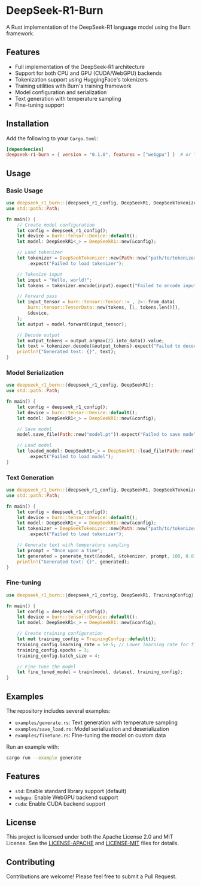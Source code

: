 # DeepSeek-R1-Burn

A Rust implementation of the DeepSeek-R1 language model using the Burn framework.

## Features

- Full implementation of the DeepSeek-R1 architecture
- Support for both CPU and GPU (CUDA/WebGPU) backends
- Tokenization support using HuggingFace's tokenizers
- Training utilities with Burn's training framework
- Model configuration and serialization
- Text generation with temperature sampling
- Fine-tuning support

## Installation

Add the following to your `Cargo.toml`:

```toml
[dependencies]
deepseek-r1-burn = { version = "0.1.0", features = ["webgpu"] }  # or "cuda" for CUDA support
```

## Usage

### Basic Usage

```rust
use deepseek_r1_burn::{deepseek_r1_config, DeepSeekR1, DeepSeekTokenizer};
use std::path::Path;

fn main() {
    // Create model configuration
    let config = deepseek_r1_config();
    let device = burn::tensor::Device::default();
    let model: DeepSeekR1<_> = DeepSeekR1::new(&config);

    // Load tokenizer
    let tokenizer = DeepSeekTokenizer::new(Path::new("path/to/tokenizer.json"))
        .expect("Failed to load tokenizer");

    // Tokenize input
    let input = "Hello, world!";
    let tokens = tokenizer.encode(input).expect("Failed to encode input");

    // Forward pass
    let input_tensor = burn::tensor::Tensor::<_, 2>::from_data(
        burn::tensor::TensorData::new(tokens, [1, tokens.len()]),
        &device,
    );
    let output = model.forward(input_tensor);

    // Decode output
    let output_tokens = output.argmax(2).into_data().value;
    let text = tokenizer.decode(&output_tokens).expect("Failed to decode output");
    println!("Generated text: {}", text);
}
```

### Model Serialization

```rust
use deepseek_r1_burn::{deepseek_r1_config, DeepSeekR1};
use std::path::Path;

fn main() {
    let config = deepseek_r1_config();
    let device = burn::tensor::Device::default();
    let model: DeepSeekR1<_> = DeepSeekR1::new(&config);

    // Save model
    model.save_file(Path::new("model.pt")).expect("Failed to save model");

    // Load model
    let loaded_model: DeepSeekR1<_> = DeepSeekR1::load_file(Path::new("model.pt"), &device)
        .expect("Failed to load model");
}
```

### Text Generation

```rust
use deepseek_r1_burn::{deepseek_r1_config, DeepSeekR1, DeepSeekTokenizer};
use std::path::Path;

fn main() {
    let config = deepseek_r1_config();
    let device = burn::tensor::Device::default();
    let model: DeepSeekR1<_> = DeepSeekR1::new(&config);
    let tokenizer = DeepSeekTokenizer::new(Path::new("path/to/tokenizer.json"))
        .expect("Failed to load tokenizer");

    // Generate text with temperature sampling
    let prompt = "Once upon a time";
    let generated = generate_text(&model, &tokenizer, prompt, 100, 0.8);
    println!("Generated text: {}", generated);
}
```

### Fine-tuning

```rust
use deepseek_r1_burn::{deepseek_r1_config, DeepSeekR1, TrainingConfig};

fn main() {
    let config = deepseek_r1_config();
    let device = burn::tensor::Device::default();
    let model: DeepSeekR1<_> = DeepSeekR1::new(&config);

    // Create training configuration
    let mut training_config = TrainingConfig::default();
    training_config.learning_rate = 5e-5; // Lower learning rate for fine-tuning
    training_config.epochs = 3;
    training_config.batch_size = 4;

    // Fine-tune the model
    let fine_tuned_model = train(model, dataset, training_config);
}
```

## Examples

The repository includes several examples:

- `examples/generate.rs`: Text generation with temperature sampling
- `examples/save_load.rs`: Model serialization and deserialization
- `examples/finetune.rs`: Fine-tuning the model on custom data

Run an example with:

```bash
cargo run --example generate
```

## Features

- `std`: Enable standard library support (default)
- `webgpu`: Enable WebGPU backend support
- `cuda`: Enable CUDA backend support

## License

This project is licensed under both the Apache License 2.0 and MIT License. See the [LICENSE-APACHE](LICENSE-APACHE) and [LICENSE-MIT](LICENSE-MIT) files for details.

## Contributing

Contributions are welcome! Please feel free to submit a Pull Request. 